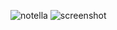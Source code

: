 ![notella](https://github.com/siddharthkp/notes/blob/master/banner.png?raw=true)
![screenshot](https://github.com/siddharthkp/notes/blob/master/screen.png?raw=true)
